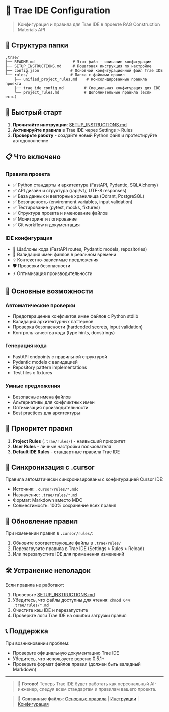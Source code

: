 # 🎯 Trae IDE Configuration

> Конфигурация и правила для Trae IDE в проекте RAG Construction Materials API

## 📁 Структура папки

```
.trae/
├── README.md                 # Этот файл - описание конфигурации
├── SETUP_INSTRUCTIONS.md     # Пошаговая инструкция по настройке
├── config.json              # Основной конфигурационный файл Trae IDE
└── rules/                   # Папка с файлами правил
    ├── unified_project_rules.md    # Консолидированные правила проекта
    ├── trae_ide_config.md         # Специальная конфигурация для IDE
    └── project_rules.md           # Дополнительные правила (если есть)
```

## 🚀 Быстрый старт

1. **Прочитайте инструкции**: [SETUP_INSTRUCTIONS.md](./SETUP_INSTRUCTIONS.md)
2. **Активируйте правила** в Trae IDE через Settings > Rules
3. **Проверьте работу** - создайте новый Python файл и протестируйте автодополнение

## 📋 Что включено

### Правила проекта
- ✅ Python стандарты и архитектура (FastAPI, Pydantic, SQLAlchemy)
- ✅ API дизайн и структура (/api/v1/, UTF-8 responses)
- ✅ База данных и векторные хранилища (Qdrant, PostgreSQL)
- ✅ Безопасность (environment variables, input validation)
- ✅ Тестирование (pytest, mocks, fixtures)
- ✅ Структура проекта и именование файлов
- ✅ Мониторинг и логирование
- ✅ Git workflow и документация

### IDE конфигурация
- 🎨 Шаблоны кода (FastAPI routes, Pydantic models, repositories)
- 🚨 Валидация имен файлов в реальном времени
- 💡 Контекстно-зависимые предложения
- 🛡️ Проверки безопасности
- ⚡ Оптимизация производительности

## 🔧 Основные возможности

### Автоматические проверки
- Предотвращение конфликтов имен файлов с Python stdlib
- Валидация архитектурных паттернов
- Проверка безопасности (hardcoded secrets, input validation)
- Контроль качества кода (type hints, docstrings)

### Генерация кода
- FastAPI endpoints с правильной структурой
- Pydantic models с валидацией
- Repository pattern implementations
- Test files с fixtures

### Умные предложения
- Безопасные имена файлов
- Альтернативы для конфликтных имен
- Оптимизация производительности
- Best practices для архитектуры

## 🎯 Приоритет правил

1. **Project Rules** (`.trae/rules/`) - наивысший приоритет
2. **User Rules** - личные настройки пользователя
3. **Default IDE Rules** - стандартные правила Trae IDE

## 🔄 Синхронизация с .cursor

Правила автоматически синхронизированы с конфигурацией Cursor IDE:
- Источник: `.cursor/rules/*.mdc`
- Назначение: `.trae/rules/*.md`
- Формат: Markdown вместо MDC
- Совместимость: 100% сохранение всех правил

## 📝 Обновление правил

При изменении правил в `.cursor/rules/`:
1. Обновите соответствующие файлы в `.trae/rules/`
2. Перезагрузите правила в Trae IDE (Settings > Rules > Reload)
3. Или перезапустите IDE для применения изменений

## 🛠️ Устранение неполадок

Если правила не работают:
1. Проверьте [SETUP_INSTRUCTIONS.md](./SETUP_INSTRUCTIONS.md)
2. Убедитесь, что файлы доступны для чтения: `chmod 644 .trae/rules/*.md`
3. Очистите кэш IDE и перезапустите
4. Проверьте логи Trae IDE на ошибки загрузки правил

## 📞 Поддержка

При возникновении проблем:
- Проверьте официальную документацию Trae IDE
- Убедитесь, что используете версию 0.5.1+
- Проверьте формат файлов правил (должен быть валидный Markdown)

---

> 🎉 **Готово!** Теперь Trae IDE будет работать как персональный AI-инженер, следуя всем стандартам и правилам вашего проекта.

> 🔗 **Связанные файлы**: [Основные правила](.cursor/rules/) | [Инструкции](./SETUP_INSTRUCTIONS.md) | [Конфигурация](./config.json)